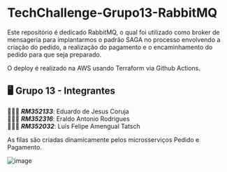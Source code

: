 # TechChallenge-Grupo13-RabbitMQ

Este repositório é dedicado RabbitMQ, o qual foi utilizado como broker de mensageria para implantarmos o padrão SAGA no processo envolvendo a criação do pedido, a realização do pagamento e o encaminhamento do pedido para que seja preparado.

O deploy é realizado na AWS usando Terraform via Github Actions.

## 🖥️ Grupo 13 - Integrantes
🧑🏻‍💻 *<b>RM352133</b>*: Eduardo de Jesus Coruja </br>
🧑🏻‍💻 *<b>RM352316</b>*: Eraldo Antonio Rodrigues </br>
🧑🏻‍💻 *<b>RM352032</b>*: Luís Felipe Amengual Tatsch </br>

As filas são criadas dinamicamente pelos microsserviços Pedido e Pagamento.

![image](https://github.com/user-attachments/assets/9ca2ea57-9007-4c4c-a912-18f2d7c8c382)
